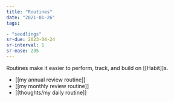 ```yaml
---
title: "Routines"
date: "2021-01-26"
tags:

- "seedlings"
sr-due: 2023-04-24
sr-interval: 1
sr-ease: 235
---
```


Routines make it easier to perform, track, and build on [[Habit]]s. 

- [[my annual review routine]]
- [[my monthly review routine]]
- [[thoughts/my daily routine]]
